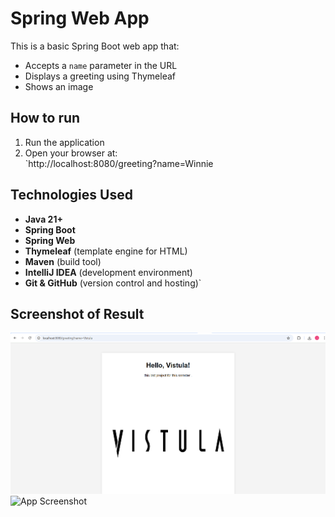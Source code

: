 
# Spring Web App

This is a basic Spring Boot web app that:
- Accepts a `name` parameter in the URL
- Displays a greeting using Thymeleaf
- Shows an image

## How to run

1. Run the application
2. Open your browser at:  
   `http://localhost:8080/greeting?name=Winnie

## Technologies Used

- **Java 21+**
- **Spring Boot**
- **Spring Web**
- **Thymeleaf** (template engine for HTML)
- **Maven** (build tool)
- **IntelliJ IDEA** (development environment)
- **Git & GitHub** (version control and hosting)`

## Screenshot of Result

![App Screenshot](screenshots/img.png)
![App Screenshot](screenshot/img_1.png)
